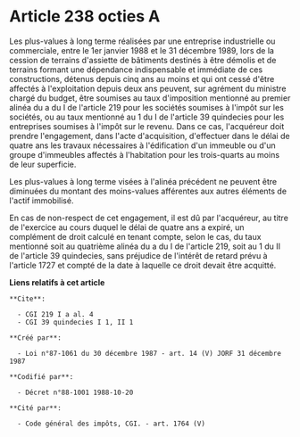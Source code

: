 # Article 238 octies A

Les plus-values à long terme réalisées par une entreprise industrielle ou commerciale, entre le 1er janvier 1988 et le 31
décembre 1989, lors de la cession de terrains d'assiette de bâtiments destinés à être démolis et de terrains formant une
dépendance indispensable et immédiate de ces constructions, détenus depuis cinq ans au moins et qui ont cessé d'être affectés
à l'exploitation depuis deux ans peuvent, sur agrément du ministre chargé du budget, être soumises au taux d'imposition
mentionné au premier alinéa du a du I de l'article 219 pour les sociétés soumises à l'impôt sur les sociétés, ou au taux
mentionné au 1 du I de l'article 39 quindecies pour les entreprises soumises à l'impôt sur le revenu. Dans ce cas,
l'acquéreur doit prendre l'engagement, dans l'acte d'acquisition, d'effectuer dans le délai de quatre ans les travaux
nécessaires à l'édification d'un immeuble ou d'un groupe d'immeubles affectés à l'habitation pour les trois-quarts au moins
de leur superficie.

Les plus-values à long terme visées à l'alinéa précédent ne peuvent  être diminuées du montant des moins-values afférentes
aux autres éléments de l'actif immobilisé.

En cas de non-respect de cet engagement, il est dû par l'acquéreur, au titre de l'exercice au cours duquel le délai de quatre
ans a expiré, un complément de droit calculé en tenant compte, selon le cas, du taux mentionné soit au quatrième alinéa du a
du I de l'article 219, soit au 1 du II de l'article 39 quindecies, sans préjudice de l'intérêt de retard prévu à l'article
1727 et compté de la date à laquelle ce droit devait être acquitté.

**Liens relatifs à cet article**

	**Cite**:

	  - CGI 219 I a al. 4
	  - CGI 39 quindecies I 1, II 1

	**Créé par**:

	  - Loi n°87-1061 du 30 décembre 1987 - art. 14 (V) JORF 31 décembre 1987

	**Codifié par**:

	  - Décret n°88-1001 1988-10-20

	**Cité par**:

	  - Code général des impôts, CGI. - art. 1764 (V)
